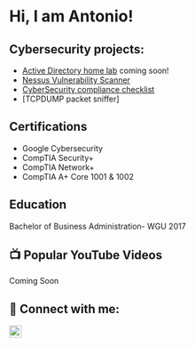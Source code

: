 <h1>Hi, I am Antonio! 
<h2> Cybersecurity projects:</h2>

- [Active Directory home lab](https://github.com/xxDarkForestxx/laburl) coming soon! 
- [Nessus Vulnerability Scanner](https://github.com/xxDarkForestxx/Vulnerability-Scanner.git)
- [CyberSecurity compliance checklist](https://github.com/xxDarkForestxx/Cyber-Security-Compliance.git)
- [TCPDUMP packet sniffer]
<h2>Certifications</h2>

- Google Cybersecurity 
- CompTIA Security+
- CompTIA Network+ 
- CompTIA A+ Core 1001 & 1002

<h2>Education</h2>

 Bachelor of Business Administration- WGU 2017

<h2>📺 Popular YouTube Videos</h2>

Coming Soon
<h2> 🤳 Connect with me:</h2>


[<img align="left" alt="Antonio | LinkedIn" width="22px" src="https://cdn.jsdelivr.net/npm/simple-icons@v3/icons/linkedin.svg" />][linkedin]



[linkedin]: https://linkedin.com/in/antonio-reyes-72a735106/

